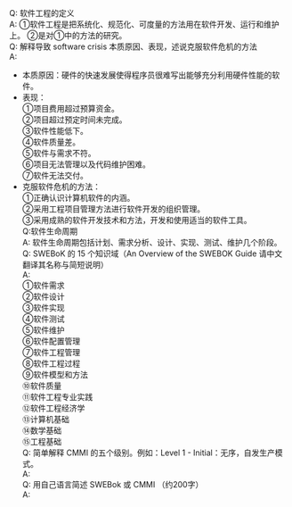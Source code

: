 Q: 软件工程的定义<br>
A:  ①软件工程是把系统化、规范化、可度量的方法用在软件开发、运行和维护上。
   ②是对①中的方法的研究。<br>
Q: 解释导致 software crisis 本质原因、表现，述说克服软件危机的方法<br>
A: 
 - 本质原因：硬件的快速发展使得程序员很难写出能够充分利用硬件性能的软件。<br>
  - 表现：<br>
  		①项目费用超过预算资金。<br>
        ②项目超过预定时间未完成。<br>
        ③软件性能低下。<br>
        ④软件质量差。<br>
  		⑤软件与需求不符。<br>
  		⑥项目无法管理以及代码维护困难。<br>
  		⑦软件无法交付。<br>
  - 克服软件危机的方法：<br>
  		①正确认识计算机软件的内涵。<br>
  		②采用工程项目管理方法进行软件开发的组织管理。<br>
  		③采用成熟的软件开发技术和方法，开发和使用适当的软件工具。<br>
Q:软件生命周期<br>
A: 软件生命周期包括计划、需求分析、设计、实现、测试、维护几个阶段。<br>
Q: SWEBoK 的 15 个知识域（An Overview of the SWEBOK Guide 请中文翻译其名称与简短说明）<br>
A:<br>
①软件需求<br>
②软件设计<br>
③软件实现<br>
④软件测试<br>
⑤软件维护<br>
⑥软件配置管理<br>
⑦软件工程管理<br>
⑧软件工程过程<br>
⑨软件模型和方法<br>
⑩软件质量<br>
⑪软件工程专业实践<br>
⑫软件工程经济学<br>
⑬计算机基础<br>
⑭数学基础<br>
⑮工程基础<br>
Q: 简单解释 CMMI 的五个级别。例如：Level 1 - Initial：无序，自发生产模式。<br>
A:<br>
Q: 用自己语言简述 SWEBok 或 CMMI （约200字）<br>
A:<br>
